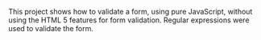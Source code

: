This project shows how to validate a form, using pure JavaScript, without using the HTML 5 features for form validation. Regular expressions were used to validate the form.